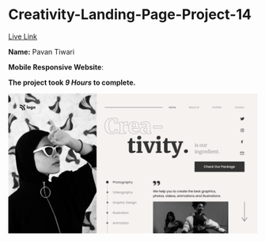 # Creativity-Landing-Page-Project-14
 
[Live Link](https://creativity-landing-page-project-14.vercel.app/)


**Name:** Pavan Tiwari

**Mobile Responsive Website**:

**The project took ***9 Hours*** to complete.** 


![image](./14.png)
